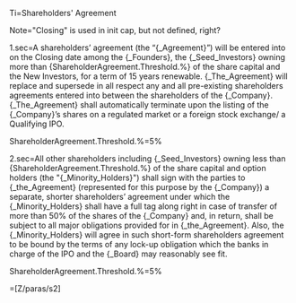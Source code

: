 Ti=Shareholders' Agreement

Note="Closing" is used in init cap, but not defined, right?

1.sec=A shareholders’ agreement (the “{_Agreement}”) will be entered into on the Closing date among the {_Founders}, the {_Seed_Investors} owning more than {ShareholderAgreement.Threshold.%} of the share capital and the New Investors, for a term of 15 years renewable.  {_The_Agreement} will replace and supersede in all respect any and all pre-existing shareholders agreements entered into between the shareholders of the {_Company}.  {_The_Agreement} shall automatically terminate upon the listing of the {_Company}’s shares on a regulated market or a foreign stock exchange/ a Qualifying IPO. 

ShareholderAgreement.Threshold.%=5%

2.sec=All other shareholders including {_Seed_Investors} owning less than {ShareholderAgreement.Threshold.%} of the share capital and option holders (the "{_Minority_Holders}") shall sign with the parties to {_the_Agreement} (represented for this purpose by the {_Company}) a separate, shorter shareholders’ agreement under which the {_Minority_Holders} shall have a full tag along right in case of transfer of more than 50% of the shares of the {_Company} and, in return, shall be subject to all major obligations provided for in {_the_Agreement}. Also, the {_Minority_Holders} will agree in such short-form shareholders agreement to be bound by the terms of any lock-up obligation which the banks in charge of the IPO and the {_Board} may reasonably see fit.

ShareholderAgreement.Threshold.%=5%

=[Z/paras/s2]
 
